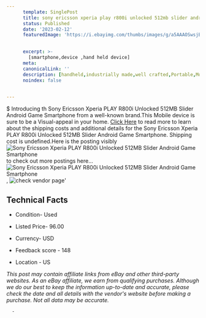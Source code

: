 ```yaml
---
      template: SinglePost
      title: sony ericsson xperia play r800i unlocked 512mb slider android game smartphone
      status: Published
      date: '2023-02-12'
      featuredImage: 'https://i.ebayimg.com/thumbs/images/g/a5AAAOSwsjBji0Xd/s-l225.jpg'
       

      excerpt: >-
        [smartphone,device ,hand held device]
      meta:
      canonicalLink: ''
      description: [handheld,industrially made,well crafted,Portable,Mobile,Compact,Convenient,Lightweight,Maneuverable,Man-portable,Miniature,Carriable,Hand-held,Light,Holdable,Transportable,Mobile device,Pocket-sized,On-the-go,Wireless,Cordless,Compact size,Convenient size, smartphone,device ,hand held device]
      noindex: false
      

---
```

$
      Introducing th Sony Ericsson Xperia PLAY R800i Unlocked 512MB Slider Android Game Smartphone from a well-known brand.This Mobile device  is sure to be a Visual-appeal in your home. [Click Here](https://www.ebay.com/itm/285124579820?hash=item4262bfd1ec%3Ag%3Aa5AAAOSwsjBji0Xd&mkevt=1&mkcid=1&mkrid=711-53200-19255-0&campid=%253CePNCampaignId%253E&customid=%253CreferenceId%253E&toolid=10049) to read more to learn about the shipping costs and additional details for the Sony Ericsson Xperia PLAY R800i Unlocked 512MB Slider Android Game Smartphone. Shipping cost is undefined.Here is the posting visibly ![Sony Ericsson Xperia PLAY R800i Unlocked 512MB Slider Android Game Smartphone](https://i.ebayimg.com/thumbs/images/g/a5AAAOSwsjBji0Xd/s-l225.jpg) to check out more postings here... ![Sony Ericsson Xperia PLAY R800i Unlocked 512MB Slider Android Game Smartphone](https://i.ebayimg.com/images/g/a5AAAOSwsjBji0Xd/s-l1200.jpg), ![check vendor page](https://origin-galleryplus.ebayimg.com/ws/web/285124579820_2_0_1/225x225.jpg,https://origin-galleryplus.ebayimg.com/ws/web/285124579820_3_0_1/225x225.jpg,https://origin-galleryplus.ebayimg.com/ws/web/285124579820_4_0_1/225x225.jpg,https://origin-galleryplus.ebayimg.com/ws/web/285124579820_5_0_1/225x225.jpg,https://origin-galleryplus.ebayimg.com/ws/web/285124579820_6_0_1/225x225.jpg,https://origin-galleryplus.ebayimg.com/ws/web/285124579820_7_0_1/225x225.jpg,https://origin-galleryplus.ebayimg.com/ws/web/285124579820_8_0_1/225x225.jpg,https://origin-galleryplus.ebayimg.com/ws/web/285124579820_9_0_1/225x225.jpg,https://origin-galleryplus.ebayimg.com/ws/web/285124579820_10_0_1/225x225.jpg,https://origin-galleryplus.ebayimg.com/ws/web/285124579820_11_0_1/225x225.jpg,https://origin-galleryplus.ebayimg.com/ws/web/285124579820_12_0_1/225x225.jpg,https://origin-galleryplus.ebayimg.com/ws/web/285124579820_13_0_1/225x225.jpg,https://origin-galleryplus.ebayimg.com/ws/web/285124579820_14_0_1/225x225.jpg,https://origin-galleryplus.ebayimg.com/ws/web/285124579820_15_0_1/225x225.jpg,https://origin-galleryplus.ebayimg.com/ws/web/285124579820_16_0_1/225x225.jpg,https://origin-galleryplus.ebayimg.com/ws/web/285124579820_17_0_1/225x225.jpg,https://origin-galleryplus.ebayimg.com/ws/web/285124579820_18_0_1/225x225.jpg,https://origin-galleryplus.ebayimg.com/ws/web/285124579820_19_0_1/225x225.jpg,https://origin-galleryplus.ebayimg.com/ws/web/285124579820_20_0_1/225x225.jpg,https://origin-galleryplus.ebayimg.com/ws/web/285124579820_21_0_1/225x225.jpg)'

      

 ## Technical Facts 



     
      

 - Condition- Used 


      

 - Listed Price- 96.00 


      

 - Currency- USD 


      

 - Feedback score - 148 


      

 - Location - US 


      
      

 *_This post may contain affiliate links from eBay and other third-party websites. As an eBay affiliate, we earn from qualifying purchases. Although we do our best to keep the information up-to-date and accurate, please check the date and all details with the vendor's website before making a purchase. Not all data may be accurate._*




      -
